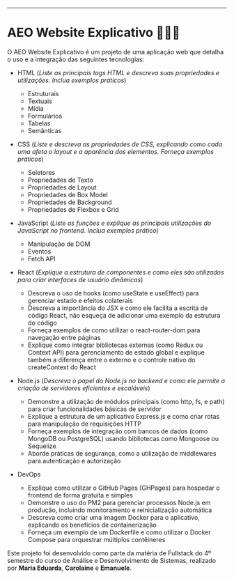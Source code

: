 ---
# AEO Website Explicativo 🚀👩‍💻

O AEO Website Explicativo é um projeto de uma aplicação web que detalha o uso e a integração das seguintes tecnologias:

- HTML (*Liste as principais tags HTML e descreva suas propriedades e utilizações. Inclua exemplos práticos*)
  - Estruturais
  - Textuais
  - Mídia
  - Formulários
  - Tabelas
  - Semânticas
    
- CSS (*Liste e descreva as propriedades de CSS, explicando como cada uma afeta o layout e a aparência dos elementos. Forneça exemplos práticos*)
  - Seletores
  - Propriedades de Texto
  - Propriedades de Layout
  - Propriedades de Box Model
  - Propriedades de Background
  - Propriedades de Flexbox e Grid
    
- JavaScript (*Liste as funções e explique as principais utilizações do JavaScript no frontend. Inclua exemplos prático*)
  - Manipulação de DOM
  - Eventos
  - Fetch API
    
- React (*Explique a estrutura de componentes e como eles são utilizados para criar interfaces de usuário dinâmicas*)
  - Descreva o uso de hooks (como useState e useEffect) para gerenciar estado e efeitos colaterais
  -  Descreva a importância do JSX e como ele facilita a escrita de código React, não esqueça de adicionar uma exemplo da estrutura do código
  -  Forneça exemplos de como utilizar o react-router-dom para navegação entre páginas
  -  Explique como integrar bibliotecas externas (como Redux ou Context API) para gerenciamento de estado global e explique também a diferença entre o externo e o controle nativo do createContext do React
    
- Node.js (*Descreva o papel do Node.js no backend e como ele permite a criação de servidores eficientes e escaláveis*)
  - Demonstre a utilização de módulos principais (como http, fs, e path) para criar funcionalidades básicas de servidor
  - Explique a estrutura de um aplicativo Express.js e como criar rotas para manipulação de requisições HTTP
  - Forneça exemplos de integração com bancos de dados (como MongoDB ou PostgreSQL) usando bibliotecas como Mongoose ou Sequelize
  - Aborde práticas de segurança, como a utilização de middlewares para autenticação e autorização
    
- DevOps
  - Explique como utilizar o GitHub Pages (GHPages) para hospedar o frontend de forma gratuita e simples
  - Demonstre o uso do PM2 para gerenciar processos Node.js em produção, incluindo monitoramento e reinicialização automática
  - Descreva como criar uma imagem Docker para o aplicativo, explicando os benefícios de containerização
  - Forneça um exemplo de um Dockerfile e como utilizar o Docker Compose para orquestrar múltiplos contêineres

Este projeto foi desenvolvido como parte da matéria de Fullstack do 4º semestre do curso de Análise e Desenvolvimento de Sistemas, realizado por **Maria Eduarda**, **Carolaine** e **Emanuele**.
